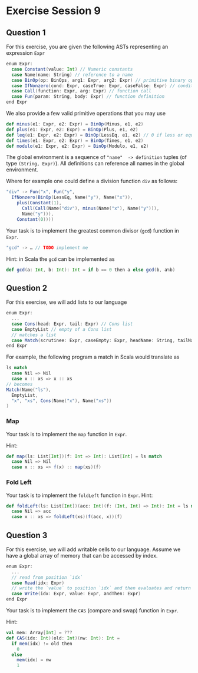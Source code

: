 # Exercise Session 9

## Question 1

For this exercise, you are given the following ASTs representing an expression `Expr`

```scala
enum Expr:
  case Constant(value: Int) // Numeric constants
  case Name(name: String) // reference to a name
  case BinOp(op: BinOps, arg1: Expr, arg2: Expr) // primitive binary operation
  case IfNonzero(cond: Expr, caseTrue: Expr, caseFalse: Expr) // conditional
  case Call(function: Expr, arg: Expr) // function call
  case Fun(param: String, body: Expr) // function definition
end Expr
```

We also provide a few valid primitive operations that you may use

```scala
def minus(e1: Expr, e2: Expr) = BinOp(Minus, e1, e2)
def plus(e1: Expr, e2: Expr) = BinOp(Plus, e1, e2)
def leq(e1: Expr, e2: Expr) = BinOp(LessEq, e1, e2) // 0 if less or equal; 1 otherwise
def times(e1: Expr, e2: Expr) = BinOp(Times, e1, e2)
def modulo(e1: Expr, e2: Expr) = BinOp(Modulo, e1, e2)
```

The global environment is a sequence of `"name"  -> definition` tuples (of type `(String, Expr)`).
All definitions can reference all names in the global environment.

Where for example one could define a division function `div` as follows:
```scala
"div" -> Fun("x", Fun("y",
  IfNonzero(BinOp(LessEq, Name("y"), Name("x")),
    plus(Constant(1),
      Call(Call(Name("div"), minus(Name("x"), Name("y"))),
      Name("y"))),
    Constant(0))))
```


Your task is to implement the greatest common divisor (`gcd`) function in `Expr`.

```scala
"gcd" -> … // TODO implement me
```

Hint: in Scala the `gcd` can be implemented as
```scala
def gcd(a: Int, b: Int): Int = if b == 0 then a else gcd(b, a%b)
```

## Question 2

For this exercise, we will add lists to our language
```scala
enum Expr:
  ...
  case Cons(head: Expr, tail: Expr) // Cons list
  case EmptyList // empty of a Cons list
  // matches a list
  case Match(scrutinee: Expr, caseEmpty: Expr, headName: String, tailName: String, caseCons: Expr)
end Expr
```

For example, the following program a match in Scala would translate as

```scala
ls match
  case Nil => Nil
  case x :: xs => x :: xs
// becomes
Match(Name("ls"),
  EmptyList,
  "x", "xs", Cons(Name("x"), Name("xs"))
)
```


### Map
Your task is to implement the `map` function in `Expr`.

Hint:
```scala
def map(ls: List[Int])(f: Int => Int): List[Int] = ls match
  case Nil => Nil
  case x :: xs => f(x) :: map(xs)(f)
```


### Fold Left
Your task is to implement the `foldLeft` function in `Expr`.
Hint:
```scala
def foldLeft(ls: List[Int])(acc: Int)(f: (Int, Int) => Int): Int = ls match
  case Nil => acc
  case x :: xs => foldLeft(xs)(f(acc, x))(f)
```

## Question 3

For this exercise, we will add writable cells to our language. Assume we have a global array of memory that can be accessed by index.
```scala
enum Expr:
  ...
  // read from position `idx`
  case Read(idx: Expr)
  // write the `value` to position `idx` and then evaluates and return the `andThen` expression
  case Write(idx: Expr, value: Expr, andThen: Expr)
end Expr
```


Your task is to implement the `CAS` (compare and swap) function in `Expr`.

Hint:
```scala
val mem: Array[Int] = ???
def CAS(idx: Int)(old: Int)(nw: Int): Int =
  if mem(idx) != old then
    0
  else
    mem(idx) = nw
    1
```
